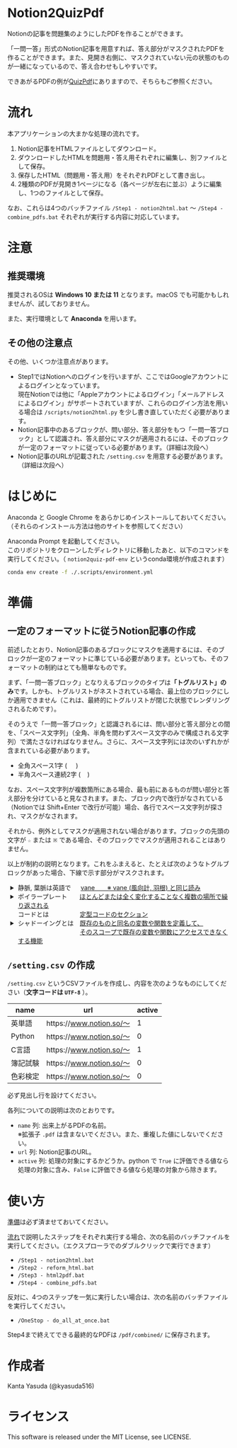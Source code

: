 # Notion2QuizPdf

Notionの記事を問題集のようにしたPDFを作ることができます。

「一問一答」形式のNotion記事を用意すれば、答え部分がマスクされたPDFを作ることができます。また、見開き右側に、マスクされていない元の状態のものが一緒になっているので、答え合わせもしやすいです。

できあがるPDFの例が[QuizPdf](https://github.com/kyasuda516/quiz-pdf "kyasuda516/quiz-pdf: Notion2QuizPdfで作られたPDF集")にありますので、そちらもご参照ください。

# 流れ

本アプリケーションの大まかな処理の流れです。

1. Notion記事をHTMLファイルとしてダウンロード。
2. ダウンロードしたHTMLを問題用・答え用それぞれに編集し、別ファイルとして保存。
3. 保存したHTML（問題用・答え用）をそれぞれPDFとして書き出し。
4. 2種類のPDFが見開き1ページになる（各ページが左右に並ぶ）ように編集し、1つのファイルとして保存。

なお、これらは4つのバッチファイル `/Step1 - notion2html.bat` ～ `/Step4 - combine_pdfs.bat` それぞれが実行する内容に対応しています。


# 注意
## 推奨環境

推奨されるOSは **Windows 10 または 11** となります。macOS でも可能かもしれませんが、試しておりません。

また、実行環境として **Anaconda** を用います。

## その他の注意点
その他、いくつか注意点があります。

* Step1ではNotionへのログインを行いますが、ここではGoogleアカウントによるログインとなっています。  
現在Notionでは他に「Appleアカウントによるログイン」「メールアドレスによるログイン」がサポートされていますが、これらのログイン方法を用いる場合は `/scripts/notion2html.py` を少し書き直していただく必要があります。
* Notion記事中のあるブロックが、問い部分、答え部分をもつ「一問一答ブロック」として認識され、答え部分にマスクが適用されるには、そのブロックが一定のフォーマットに従っている必要があります。（詳細は次段へ）
* Notion記事のURLが記載された `/setting.csv` を用意する必要があります。（詳細は次段へ）


# はじめに

Anaconda と Google Chrome をあらかじめインストールしておいてください。  
（それらのインストール方法は他のサイトを参照してください）

Anaconda Prompt を起動してください。  
このリポジトリをクローンしたディレクトリに移動したあと、以下のコマンドを実行してください。（ `notion2quiz-pdf-env` というconda環境が作成されます）

```bash
conda env create -f ./.scripts/environment.yml
```


# 準備
## 一定のフォーマットに従うNotion記事の作成
前述したとおり、Notion記事のあるブロックにマスクを適用するには、そのブロックが一定のフォーマットに準じている必要があります。といっても、そのフォーマットの制約はとても簡単なものです。

まず、「一問一答ブロック」となりえるブロックのタイプは<strong>「トグルリスト」のみ</strong>です。しかも、トグルリストがネストされている場合、最上位のブロックにしか適用できません（これは、最終的にトグルリストが閉じた状態でレンダリングされるためです）。

そのうえで「一問一答ブロック」と認識されるには、問い部分と答え部分との間を、「スペース文字列」（全角、半角を問わずスペース文字のみで構成される文字列）で満たさなければなりません。さらに、スペース文字列には次のいずれかが含まれている必要があります。

* 全角スペース1字 ( `　` )
* 半角スペース連続2字 ( <code>  </code> )

なお、スペース文字列が複数箇所にある場合、最も前にあるものが問い部分と答え部分を分けていると見なされます。また、ブロック内で改行がなされている（Notionでは Shift+Enter で改行が可能）場合、各行でスペース文字列が探され、マスクがなされます。

それから、例外としてマスクが適用されない場合があります。ブロックの先頭の文字が `☆` または `※` である場合、そのブロックでマスクが適用されることはありません。

以上が制約の説明となります。これをふまえると、たとえば次のようなトグルブロックがあった場合、下線で示す部分がマスクされます。
<ul>
<details>
<summary style="list-style-position: outside;">静脈, 葉脈は英語で&nbsp;&nbsp;&emsp;<ins>vane　　※ vane (風向計, 羽根) と同じ読み</ins></summary>
</details>
<details>
<summary style="list-style-position: outside;">ボイラープレート&emsp;&emsp;<ins>ほとんどまたは全く変化することなく複数の場所で繰り返される</ins>
     <br>コードとは&emsp;&emsp;&emsp;&emsp;&emsp;<ins>定型コードのセクション</ins></summary>
</details>
<details>
<summary style="list-style-position: outside;">シャドーイングとは&emsp;<ins>既存のものと同名の変数や関数を定義して、</ins>
     <br>&emsp;&emsp;&emsp;&emsp;&emsp;&emsp;&emsp;&emsp;&emsp;&emsp;<ins>そのスコープで既存の変数や関数にアクセスできなくする機能</ins></summary>
</details>
</ul>

## `/setting.csv` の作成
`/setting.csv` というCSVファイルを作成し、内容を次のようなものにしてください（**文字コードは `UTF-8`** ）。

| name | url | active |
| ---- | ---- | ---- |
|英単語|https&#58;//www.notion.so/～|1|
|Python|https&#58;//www.notion.so/～|0|
|C言語|https&#58;//www.notion.so/～|1|
|簿記試験|https&#58;//www.notion.so/～|0|
|色彩検定|https&#58;//www.notion.so/～|0|

必ず見出し行を設けてください。

各列についての説明は次のとおりです。

* `name` 列: 出来上がるPDFの名前。  
※拡張子 `.pdf` は含まないでください。また、重複した値にしないでください。
* `url` 列: Notion記事のURL。
* `active` 列: 処理の対象にするかどうか。python で `True` に評価できる値なら処理の対象に含み、`False` に評価できる値なら処理の対象から除きます。


# 使い方
[準備](#準備 "準備")は必ず済ませておいてください。

[流れ](#流れ "流れ")で説明したステップをそれぞれ実行する場合、次の名前のバッチファイルを実行してください。（エクスプローラでのダブルクリックで実行できます）
* `/Step1 - notion2html.bat`
* `/Step2 - reform_html.bat`
* `/Step3 - html2pdf.bat`
* `/Step4 - combine_pdfs.bat`

反対に、4つのステップを一気に実行したい場合は、次の名前のバッチファイルを実行してください。
* `/OneStop - do_all_at_once.bat`

Step4まで終えてできる最終的なPDFは `/pdf/combined/` に保存されます。

# 作成者
Kanta Yasuda (@kyasuda516)

# ライセンス
This software is released under the MIT License, see LICENSE.
